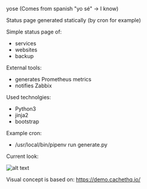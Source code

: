 yose (Comes from spanish "yo sé" -> I know)

Status page generated statically (by cron for example)

Simple status page of:
  - services
  - websites
  - backup

External tools:
  - generates Prometheus metrics
  - notifies Zabbix

Used technolgies:
  - Python3
  - jinja2
  - bootstrap  

Example cron:
  - /usr/local/bin/pipenv run generate.py  

Current look:

![alt text](https://dymbol.github.io/yose.png)

Visual concept is based on: https://demo.cachethq.io/
